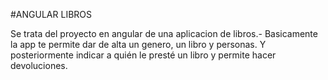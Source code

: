 #ANGULAR LIBROS  

Se trata del proyecto en angular de una aplicacion de libros.-
Basicamente la app te permite dar de alta un genero, un libro y personas.
Y posteriormente indicar a quién le presté un libro y permite hacer devoluciones.